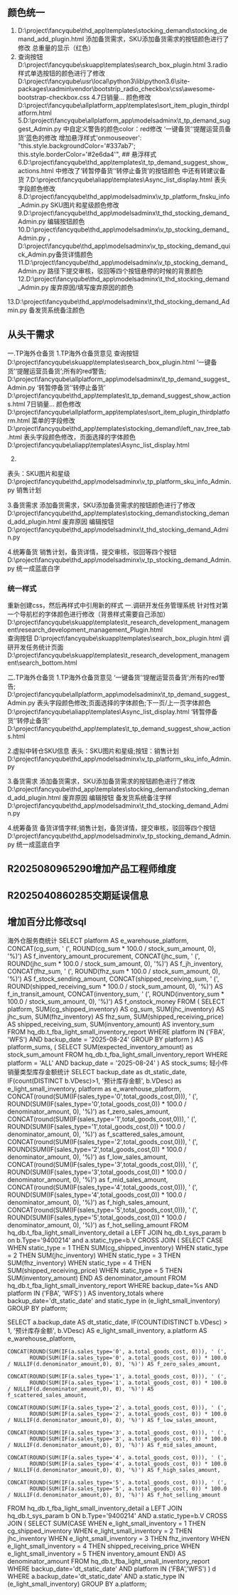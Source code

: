 ## 颜色统一
1. D:\project\fancyqube\thd_app\templates\stocking_demand\stocking_demand_add_plugin.html
添加备货需求，SKU添加备货需求的按钮颜色进行了修改
总重量的显示（红色）
2. 查询按钮   D:\project\fancyqube\skuapp\templates\search_box_plugin.html
3.radio 样式单选按钮的颜色进行了修改  D:\project\fancyqube\usr\local\python3\lib\python3.6\site-packages\xadmin\vendor\bootstrip_radio_checkbox\css\awesome-bootstrap-checkbox.css
4.7日销量... 颜色修改D:\project\fancyqube\allplatform_app\templates\sort_item_plugin_thirdplatform.html
5.D:\project\fancyqube\allplatform_app\modelsadminx\t_tp_demand_suggest_Admin.py 中自定义警告的颜色color：red修改  ‘一键备货’‘提醒运营员备货’蓝色的修改 增加悬浮样式'onmouseover': "this.style.backgroundColor='#337ab7'; this.style.borderColor='#2e6da4'",  ## 悬浮样式
6.D:\project\fancyqube\thd_app\templates\t_tp_demand_suggest_show_actions.html  中修改了‘转暂停备货’‘转停止备货’的按钮颜色 中还有转建议备货
7.D:\project\fancyqube\aliapp\templates\Async_list_display.html 表头字段颜色修改
8.D:\project\fancyqube\thd_app\modelsadminx\v_tp_platform_fnsku_info_Admin.py   SKU图片和星级颜色修改
9.D:\project\fancyqube\thd_app\modelsadminx\t_thd_stocking_demand_Admin.py   编辑按钮颜色
10.D:\project\fancyqube\thd_app\modelsadminx\v_tp_stocking_demand_Admin.py ，D:\project\fancyqube\thd_app\modelsadminx\v_tp_stocking_demand_quick_Admin.py备货详情颜色
11.D:\project\fancyqube\thd_app\modelsadminx\v_tp_stocking_demand_Admin.py 路径下提交审核，驳回等四个按钮悬停的时候的背景颜色
12.D:\project\fancyqube\thd_app\modelsadminx\t_thd_stocking_demand_Admin.py  废弃原因/填写废弃原因的颜色
<!-- 13.D:\project\fancyqube\skuapp\templates\t_research_development_management\research_development_management_Plugin.html 针对性对第一个导航栏的颜色进行修改
D:\project\fancyqube\thd_app\templates\stocking_demand\left_nav_tree_tab.html 其余导航栏的修改
14.D:\project\fancyqube\aliapp\templates\Async_list_display.html 操作栏颜色修改 -->
13.D:\project\fancyqube\thd_app\modelsadminx\t_thd_stocking_demand_Admin.py 备发货系统备注颜色


## 从头干需求
一.TP海外仓备货
1.TP海外仓备货意见
    查询按钮     D:\project\fancyqube\skuapp\templates\search_box_plugin.html
    ‘一键备货’‘提醒运营员备货’;所有的red警告;         D:\project\fancyqube\allplatform_app\modelsadminx\t_tp_demand_suggest_Admin.py
    ‘转暂停备货’‘转停止备货’           D:\project\fancyqube\thd_app\templates\t_tp_demand_suggest_show_actions.html
    7日销量... 颜色修改             D:\project\fancyqube\allplatform_app\templates\sort_item_plugin_thirdplatform.html
    菜单的字段修改                  D:\project\fancyqube\thd_app\templates\stocking_demand\left_nav_tree_tab.html
    表头字段颜色修改，页面选择的字体颜色                D:\project\fancyqube\aliapp\templates\Async_list_display.html 

2.
表头：SKU图片和星级   D:\project\fancyqube\thd_app\modelsadminx\v_tp_platform_sku_info_Admin.py
销售计划

3.备货需求
    添加备货需求，SKU添加备货需求的按钮颜色进行了修改   D:\project\fancyqube\thd_app\templates\stocking_demand\stocking_demand_add_plugin.html
    废弃原因 编辑按钮  D:\project\fancyqube\thd_app\modelsadminx\t_thd_stocking_demand_Admin.py

4.统筹备货
    销售计划，备货详情，提交审核，驳回等四个按钮  D:\project\fancyqube\thd_app\modelsadminx\v_tp_stocking_demand_Admin.py 统一成蓝底白字
    
### 统一样式
重新创建css，然后再样式中引用新的样式
一.调研开发任务管理系统
    针对性对第一个导航栏的字体颜色进行修改（背景样式需要自己添加）  D:\project\fancyqube\skuapp\templates\t_research_development_management\research_development_management_Plugin.html  
    查询按钮 D:\project\fancyqube\skuapp\templates\search_box_plugin.html
    调研开发任务统计页面 D:\project\fancyqube\skuapp\templates\t_research_development_management\search_bottom.html

二.TP海外仓备货 
1.TP海外仓备货意见
    ‘一键备货’‘提醒运营员备货’;所有的red警告;         D:\project\fancyqube\allplatform_app\modelsadminx\t_tp_demand_suggest_Admin.py
    表头字段颜色修改;页面选择的字体颜色;下一页/上一页字体颜色                D:\project\fancyqube\aliapp\templates\Async_list_display.html
    ‘转暂停备货’‘转停止备货’           D:\project\fancyqube\thd_app\templates\t_tp_demand_suggest_show_actions.html

2.虚拟中转仓SKU信息
    表头：SKU图片和星级;按钮：销售计划   D:\project\fancyqube\thd_app\modelsadminx\v_tp_platform_sku_info_Admin.py

3.备货需求
    添加备货需求，SKU添加备货需求的按钮颜色进行了修改   D:\project\fancyqube\thd_app\templates\stocking_demand\stocking_demand_add_plugin.html
    废弃原因 编辑按钮 备发货系统备注字样  D:\project\fancyqube\thd_app\modelsadminx\t_thd_stocking_demand_Admin.py

4.统筹备货
    备货详情字样;销售计划，备货详情，提交审核，驳回等四个按钮  D:\project\fancyqube\thd_app\modelsadminx\v_tp_stocking_demand_Admin.py 统一成蓝底白字


## R2025080965290增加产品工程师维度

## R2025040860285交期延误信息


## 增加百分比修改sql
海外仓服务商统计
SELECT 
    platform AS e_warehouse_platform,
    CONCAT(cg_sum, ' (', ROUND(cg_sum * 100.0 / stock_sum_amount, 0), '%)') AS f_inventory_amount_procurement,
    CONCAT(jhc_sum, ' (', ROUND(jhc_sum * 100.0 / stock_sum_amount, 0), '%)') AS f_jh_inventory,
    CONCAT(fhz_sum, ' (', ROUND(fhz_sum * 100.0 / stock_sum_amount, 0), '%)') AS f_stock_sending_amount,
    CONCAT(shipped_receiving_sum, ' (', ROUND(shipped_receiving_sum * 100.0 / stock_sum_amount, 0), '%)') AS f_in_transit_amount,
    CONCAT(inventory_sum, ' (', ROUND(inventory_sum * 100.0 / stock_sum_amount, 0), '%)') AS f_onstock_money
FROM (
    SELECT 
        platform,
        SUM(cg_shipped_inventory) AS cg_sum,
        SUM(jhc_inventory) AS jhc_sum,
        SUM(fhz_inventory) AS fhz_sum,
        SUM(shipped_receiving_price) AS shipped_receiving_sum,
        SUM(inventory_amount) AS inventory_sum
    FROM hq_db.t_fba_light_small_inventory_report
    WHERE platform IN ('FBA', 'WFS') 
    AND backup_date = '2025-08-24'
    GROUP BY platform
) AS platform_sums,
(
    SELECT SUM(expected_inventory_amount) as stock_sum_amount 
    FROM hq_db.t_fba_light_small_inventory_report 
    WHERE platform = 'ALL'
    AND backup_date = '2025-08-24'
) AS stock_sums; 
轻小件销量类型库存金额统计
SELECT 
    backup_date as dt_static_date, 
    IF(count(DISTINCT b.VDesc)>1, '预计库存金额', b.VDesc) as e_light_small_inventory, 
    platform as e_warehouse_platform, 
    CONCAT(round(SUM(IF(sales_type='0',total_goods_cost,0))), ' (', ROUND(SUM(IF(sales_type='0',total_goods_cost,0)) * 100.0 / denominator_amount, 0), '%)') as f_zero_sales_amount,  
    CONCAT(round(SUM(IF(sales_type='1',total_goods_cost,0))), ' (', ROUND(SUM(IF(sales_type='1',total_goods_cost,0)) * 100.0 / denominator_amount, 0), '%)') as f_scattered_sales_amount,  
    CONCAT(round(SUM(IF(sales_type='2',total_goods_cost,0))), ' (', ROUND(SUM(IF(sales_type='2',total_goods_cost,0)) * 100.0 / denominator_amount, 0), '%)') as f_low_sales_amount,  
    CONCAT(round(SUM(IF(sales_type='3',total_goods_cost,0))), ' (', ROUND(SUM(IF(sales_type='3',total_goods_cost,0)) * 100.0 / denominator_amount, 0), '%)') as f_mid_sales_amount,  
    CONCAT(round(SUM(IF(sales_type='4',total_goods_cost,0))), ' (', ROUND(SUM(IF(sales_type='4',total_goods_cost,0)) * 100.0 / denominator_amount, 0), '%)') as f_high_sales_amount,  
    CONCAT(round(SUM(IF(sales_type='5',total_goods_cost,0))), ' (', ROUND(SUM(IF(sales_type='5',total_goods_cost,0)) * 100.0 / denominator_amount, 0), '%)') as f_hot_selling_amount 
FROM hq_db.t_fba_light_small_inventory_detail a 
LEFT JOIN hq_db.t_sys_param b on b.Type='9400214' and a.static_type=b.V 
CROSS JOIN (
    SELECT 
        CASE 
            WHEN static_type = 1 THEN SUM(cg_shipped_inventory)
            WHEN static_type = 2 THEN SUM(jhc_inventory)
            WHEN static_type = 3 THEN SUM(fhz_inventory)
            WHEN static_type = 4 THEN SUM(shipped_receiving_price)
            WHEN static_type = 5 THEN SUM(inventory_amount)
        END AS denominator_amount
    FROM hq_db.t_fba_light_small_inventory_report
    WHERE backup_date=%s 
    AND platform IN ('FBA', 'WFS')
) AS inventory_totals
where backup_date='dt_static_date' 
and static_type in (e_light_small_inventory)
GROUP BY platform;


SELECT 
    a.backup_date AS dt_static_date, 
    IF(COUNT(DISTINCT b.VDesc) > 1, '预计库存金额', b.VDesc) AS e_light_small_inventory, 
    a.platform AS e_warehouse_platform, 

    CONCAT(ROUND(SUM(IF(a.sales_type='0', a.total_goods_cost, 0))), ' (',
           ROUND(SUM(IF(a.sales_type='0', a.total_goods_cost, 0)) * 100.0 / NULLIF(d.denominator_amount,0), 0), '%)') AS f_zero_sales_amount,

    CONCAT(ROUND(SUM(IF(a.sales_type='1', a.total_goods_cost, 0))), ' (',
           ROUND(SUM(IF(a.sales_type='1', a.total_goods_cost, 0)) * 100.0 / NULLIF(d.denominator_amount,0), 0), '%)') AS f_scattered_sales_amount,

    CONCAT(ROUND(SUM(IF(a.sales_type='2', a.total_goods_cost, 0))), ' (',
           ROUND(SUM(IF(a.sales_type='2', a.total_goods_cost, 0)) * 100.0 / NULLIF(d.denominator_amount,0), 0), '%)') AS f_low_sales_amount,

    CONCAT(ROUND(SUM(IF(a.sales_type='3', a.total_goods_cost, 0))), ' (',
           ROUND(SUM(IF(a.sales_type='3', a.total_goods_cost, 0)) * 100.0 / NULLIF(d.denominator_amount,0), 0), '%)') AS f_mid_sales_amount,

    CONCAT(ROUND(SUM(IF(a.sales_type='4', a.total_goods_cost, 0))), ' (',
           ROUND(SUM(IF(a.sales_type='4', a.total_goods_cost, 0)) * 100.0 / NULLIF(d.denominator_amount,0), 0), '%)') AS f_high_sales_amount,

    CONCAT(ROUND(SUM(IF(a.sales_type='5', a.total_goods_cost, 0))), ' (',
           ROUND(SUM(IF(a.sales_type='5', a.total_goods_cost, 0)) * 100.0 / NULLIF(d.denominator_amount,0), 0), '%)') AS f_hot_selling_amount

FROM hq_db.t_fba_light_small_inventory_detail a
LEFT JOIN hq_db.t_sys_param b 
       ON b.Type='9400214' AND a.static_type=b.V
CROSS JOIN (
    SELECT 
        SUM(CASE
            WHEN e_light_small_inventory = 1 THEN cg_shipped_inventory
            WHEN e_light_small_inventory = 2 THEN jhc_inventory
            WHEN e_light_small_inventory = 3 THEN fhz_inventory
            WHEN e_light_small_inventory = 4 THEN shipped_receiving_price
            WHEN e_light_small_inventory = 5 THEN inventory_amount
        END) AS denominator_amount
    FROM hq_db.t_fba_light_small_inventory_report
    WHERE backup_date='dt_static_date'
      AND platform IN ('FBA','WFS')
) d
WHERE a.backup_date='dt_static_date'
  AND a.static_type IN (e_light_small_inventory)
GROUP BY a.platform;